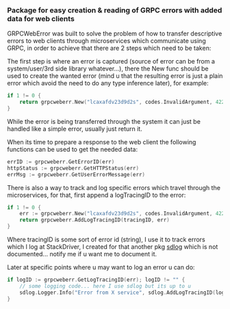 ### Package for easy creation & reading of GRPC errors with added data for web clients

GRPCWebError was built to solve the problem of how to transfer descriptive errors to web clients through microservices 
which communicate using GRPC, in order to achieve that there are 2 steps which need to be taken:

The first step is where an error is captured (source of error can be from a system/user/3rd side library whatever...), there the New 
func should be used to create the wanted error (mind u that the resulting error is just a plain error which avoid the 
need to do any type inference later), for example:

```go
if 1 != 0 {
    return grpcweberr.New("lcaxafdv23d9d2s", codes.InvalidArgument, 422, "Received invalid values")
}
```

While the error is being transferred through the system it can just be handled like a simple error, usually just return it.
  
When its time to prepare a response to the web client the following functions can be used to get the needed data:
```go
errID := grpcweberr.GetErrorID(err)
httpStatus := grpcweberr.GetHTTPStatus(err)
errMsg := grpcweberr.GetUserErrorMessage(err)
```

There is also a way to track and log specific errors which travel through the microservices, for that, first append a 
logTracingID to the error:
```go
if 1 != 0 {
    err := grpcweberr.New("lcaxafdv23d9d2s", codes.InvalidArgument, 422, "Received invalid values")
    return grpcweberr.AddLogTracingID(tracingID, err)
}
```
Where tracingID is some sort of error id (string), I use it to track errors which I log at StackDriver, I created for that 
another pkg [sdlog](https://github.com/Megalepozy/sdlog) which is not documented... notify me if u want me to document it.

Later at specific points where u may want to log an error u can do:
```go
if logID := grpcweberr.GetLogTracingID(err); logID != "" {
    // some logging code... here I use sdlog but its up to u
    sdlog.Logger.Info("Error from X service", sdlog.AddLogTracingID(logID), sdlog.Lbl("err", err))
}
```
